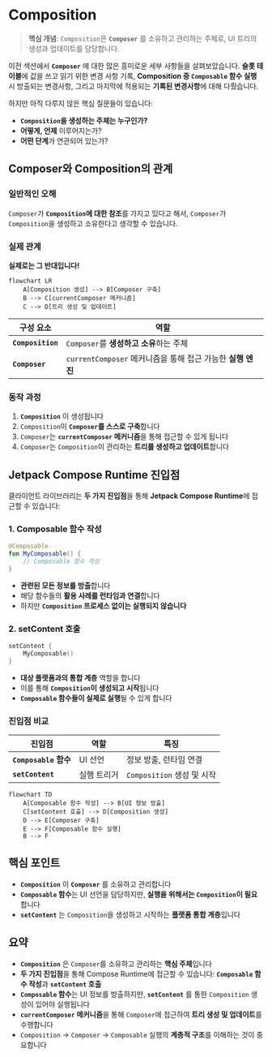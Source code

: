 # Composition

> **핵심 개념**: `Composition`은 **`Composer`** 를 소유하고 관리하는 주체로, UI 트리의 생성과 업데이트를 담당합니다.

이전 섹션에서 **`Composer`** 에 대한 많은 흥미로운 세부 사항들을 살펴보았습니다. **슬롯 테이블**에 값을 쓰고 읽기 위한 변경 사항 기록, **Composition 중 `Composable` 함수 실행** 시 방출되는 변경사항, 그리고 마지막에 적용되는 **기록된 변경사항**에 대해 다뤘습니다. 

하지만 아직 다루지 않은 핵심 질문들이 있습니다:
- **`Composition`을 생성하는 주체는 누구인가?**
- **어떻게, 언제** 이루어지는가?
- **어떤 단계**가 연관되어 있는가?

## Composer와 Composition의 관계

### 일반적인 오해
`Composer`가 **`Composition`에 대한 참조**를 가지고 있다고 해서, `Composer`가 `Composition`을 생성하고 소유한다고 생각할 수 있습니다.

### 실제 관계
**실제로는 그 반대입니다!** 

```mermaid
flowchart LR
    A[Composition 생성] --> B[Composer 구축]
    B --> C[currentComposer 메커니즘]
    C --> D[트리 생성 및 업데이트]
```

| 구성 요소 | 역할 |
|-----------|------|
| **`Composition`** | `Composer`를 **생성하고 소유**하는 주체 |
| **`Composer`** | `currentComposer` 메커니즘을 통해 접근 가능한 **실행 엔진** |

### 동작 과정
1. **`Composition`** 이 생성됩니다
2. `Composition`이 **`Composer`를 스스로 구축**합니다
3. `Composer`는 **`currentComposer` 메커니즘**을 통해 접근할 수 있게 됩니다
4. `Composer`는 `Composition`이 관리하는 **트리를 생성하고 업데이트**합니다

## Jetpack Compose Runtime 진입점

클라이언트 라이브러리는 **두 가지 진입점**을 통해 **Jetpack Compose Runtime**에 접근할 수 있습니다:

### 1. Composable 함수 작성
```kotlin
@Composable
fun MyComposable() {
    // Composable 함수 작성
}
```
- **관련된 모든 정보를 방출**합니다
- 해당 함수들의 **활용 사례를 런타임과 연결**합니다
- 하지만 **`Composition` 프로세스 없이는 실행되지 않습니다**

### 2. setContent 호출
```kotlin
setContent {
    MyComposable()
}
```
- **대상 플랫폼과의 통합 계층** 역할을 합니다
- 이를 통해 **`Composition`이 생성되고 시작**됩니다
- **`Composable` 함수들이 실제로 실행**될 수 있게 합니다

### 진입점 비교

| 진입점 | 역할 | 특징 |
|--------|------|------|
| **`Composable` 함수** | UI 선언 | 정보 방출, 런타임 연결 |
| **`setContent`** | 실행 트리거 | `Composition` 생성 및 시작 |

```mermaid
flowchart TD
    A[Composable 함수 작성] --> B[UI 정보 방출]
    C[setContent 호출] --> D[Composition 생성]
    D --> E[Composer 구축]
    E --> F[Composable 함수 실행]
    B --> F
```

## 핵심 포인트

- **`Composition`** 이 **`Composer`** 를 소유하고 관리합니다
- **`Composable` 함수**는 UI 선언을 담당하지만, **실행을 위해서는 `Composition`이 필요**합니다
- **`setContent`** 는 `Composition`을 생성하고 시작하는 **플랫폼 통합 계층**입니다

## 요약

- **`Composition`** 은 `Composer`를 소유하고 관리하는 **핵심 주체**입니다
- **두 가지 진입점**을 통해 Compose Runtime에 접근할 수 있습니다: **`Composable` 함수 작성**과 **`setContent` 호출**
- **`Composable` 함수**는 UI 정보를 방출하지만, **`setContent`** 를 통한 `Composition` 생성이 있어야 실행됩니다
- **`currentComposer` 메커니즘**을 통해 `Composer`에 접근하여 **트리 생성 및 업데이트**를 수행합니다
- `Composition` → `Composer` → `Composable` 실행의 **계층적 구조**를 이해하는 것이 중요합니다